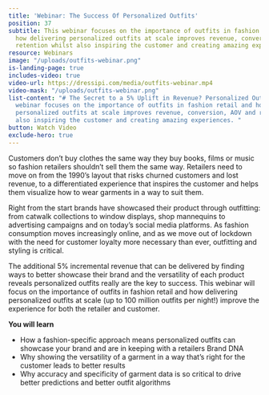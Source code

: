 ```yaml
---
title: 'Webinar: The Success Of Personalized Outfits'
position: 37
subtitle: This webinar focuses on the importance of outfits in fashion retail and
  how delivering personalized outfits at scale improves revenue, conversion, AOV and
  retention whilst also inspiring the customer and creating amazing experiences.
resource: Webinars
image: "/uploads/outfits-webinar.png"
is-landing-page: true
includes-video: true
video-url: https://dressipi.com/media/outfits-webinar.mp4
video-mask: "/uploads/outfits-webinar.png"
list-content: "# The Secret to a 5% Uplift in Revenue? Personalized Outfits\n\nThis
  webinar focuses on the importance of outfits in fashion retail and how delivering
  personalized outfits at scale improves revenue, conversion, AOV and retention whilst
  also inspiring the customer and creating amazing experiences. "
button: Watch Video
exclude-hero: true
---
```


Customers don’t buy clothes the same way they buy books, films or music so fashion retailers shouldn’t sell them the same way. Retailers need to move on from the 1990’s layout that risks churned customers and lost revenue, to a differentiated experience that inspires the customer and helps them visualize how to wear garments in a way to suit them. 

Right from the start brands have showcased their product through outfitting: from catwalk collections to window displays, shop mannequins to advertising campaigns and on today’s social media platforms. As fashion consumption moves increasingly online, and as we move out of lockdown with the need for customer loyalty more necessary than ever, outfitting and styling is critical. 

The additional 5% incremental revenue that can be delivered by finding ways to better showcase their brand and the versatility of each product reveals personalized outfits really are the key to success. This webinar will focus on the importance of outfits in fashion retail and how delivering personalized outfits at scale (up to 100 million outfits per night!) improve the experience for both the retailer and customer.

<p style="font-weight: bold; width: 100%">You will learn</p>

- How a fashion-specific approach means personalized outfits can showcase your brand and are in keeping with a retailers Brand DNA
- Why showing the versatility of a garment in a way that’s right for the customer leads to better results
- Why accuracy and specificity of garment data is so critical to drive better predictions and better outfit algorithms
